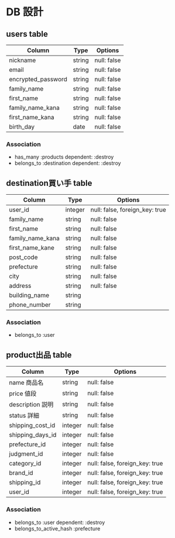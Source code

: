 # DB 設計

## users table
| Column             | Type                | Options                 |
|--------------------|---------------------|-------------------------|
| nickname           | string              | null: false             |
| email              | string              | null: false             |
| encrypted_password | string              | null: false             |
| family_name        | string              | null: false             |
| first_name         | string              | null: false             |
| family_name_kana   | string              | null: false             |
| first_name_kana    | string              | null: false             |
| birth_day          | date                | null: false             |

### Association

* has_many :products dependent: :destroy
* belongs_to :destination dependent: :destroy

## destination買い手 table

| Column                         | Type       | Options           |
|--------------------------------|------------|-------------------|
| user_id          | integer     | null: false, foreign_key: true      |
| family_name      | string      | null: false                         |
| first_name       | string      | null: false                         |
| family_name_kana | string      | null: false                         |
| first_name_kane  | string      | null: false                         |
| post_code        | string      | null: false                         |
| prefecture       | string      | null: false                         |
| city             | string      | null: false                         |
| address          | string      | null: false                         | 
| building_name    | string      |                                     |
| phone_number     | string      |                                     |

### Association
* belongs_to :user

## product出品 table

| Column             | Type                | Options                 |
|--------------------|---------------------|-------------------------|
| name       商品名   | string              | null: false                    |
| price       値段    | string              | null: false                    |
| description 説明    | string              | null: false                    |
| status      詳細    | string              | null: false                    |
| shipping_cost_id   | integer             | null: false                    |
| shipping_days_id   | integer             | null: false                    |
| prefecture_id      | integer             | null: false                    |
| judgment_id        | integer             | null: false                    |
| category_id        | integer             |null: false, foreign_key: true  |
| brand_id           | integer             |null: false, foreign_key: true  |
| shipping_id        | integer             |null: false, foreign_key: true  |
| user_id            | integer             |null: false, foreign_key: true  |

### Association

* belongs_to :user dependent: :destroy
* belongs_to_active_hash :prefecture